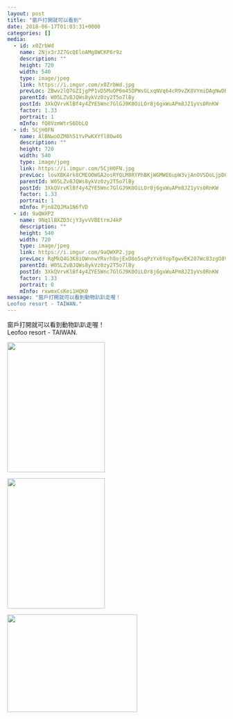 ```yaml
---
layout: post
title: "窗戶打開就可以看到" 
date: 2018-06-17T01:03:31+0000 
categories: [] 
media:
  - id: x0ZrbWd
    name: 2Njx3rJZ7GcQEloAMg8WCKP6r9z
    description: ""   
    height: 720
    width: 540
    type: image/jpeg
    link: https://i.imgur.com/x0ZrbWd.jpg
    prevLoc: ZBwv2lQ7GZIjgPP1vD5MuOP6m45OPWsGLxqNVq64cR9vZK8VYmiDAgNwDBDZTQxZKpWJGMU4WrzJjQD1cKjwEO0WYyUX52Bk6m2XimzJG8g2rEcYPqRQzWrEhqLXj5o36MT4YqqZ3wnofWgw95JJGNclnzkqK8RziM3QpMOKvkh855q1zGQLc6AErNNDBRfV3qjRnRkWHm5ggkxWLNuo47knD6EAHXqzQym8WKipgVPnMPvmTERG55XvRMC8Y4X1GOLJi7v
    parentId: W05LZvBJQWs8ykVz0zy2T5o7lBy
    postId: 3XkQVrvKlBf4y4ZYE5Wnc7GlGJ9K0OiLOr8j6gxWuAPm8JZ1yVs0RnKW
    factor: 1.33
    portrait: 1
    mInfo: fQ8VzmWtrS6DbLQ
  - id: 5CjH0FN
    name: AlBNwoOZM8h51YvPwKXYfl8Ow46
    description: ""   
    height: 720
    width: 540
    type: image/jpeg
    link: https://i.imgur.com/5CjH0FN.jpg
    prevLoc: lovXBK4rk8CMEOOWGA2osRYQLM8RYPhBKjWGMWE6upW3vjAnOVSDoLjpD0DvTLWO9q4RvZI7oxWXlGBMSm8AxqB8V3cXw3DklojlHvxYy7zgX9FvWzzKmYk0F59wPzmqo7HADMvAxjzAS1BDjV4WAkHz8M1wgjjRHOXPoOyzJ2IvBBwQA9jOi5xnz33Xk1sX4GmDgywgFjpy3QZ759SyJ71j8ylVt09g4pZ10ot5Ogz93lOvtEGn0gMz12ugZXWXVlQAClO
    parentId: W05LZvBJQWs8ykVz0zy2T5o7lBy
    postId: 3XkQVrvKlBf4y4ZYE5Wnc7GlGJ9K0OiLOr8j6gxWuAPm8JZ1yVs0RnKW
    factor: 1.33
    portrait: 1
    mInfo: Pjn8ZQJMa1N6fVD
  - id: 9aQWXP2
    name: 9Nq1lBXZD3cjY3yvVVBEtrmJ4kP
    description: ""   
    height: 540
    width: 720
    type: image/jpeg
    link: https://i.imgur.com/9aQWXP2.jpg
    prevLoc: RqMkQ4G3K8iOWnnwYRvrh8ojExD8o5sqPzYx6YopTgwvEK207Wc83zgO8V86Ijyzqy0wP7FRyGXQjgAPFJV1oRolXXH1rjKywMVOhngQk2E12xTVmXW6G02xt3PqxxwpEXhxwnJKw5kniRAr5mOzQgho4yqzNvx8IDolmDExA2FqKK6oRBkjfR3Qw99g70i67p35q5KMHKrvQRAZovsBrAKK1286CqVwppWvO4ULZlQPDYlASg5wGJEqNwc5wK5pq7B2iKx
    parentId: W05LZvBJQWs8ykVz0zy2T5o7lBy
    postId: 3XkQVrvKlBf4y4ZYE5Wnc7GlGJ9K0OiLOr8j6gxWuAPm8JZ1yVs0RnKW
    factor: 1.33
    portrait: 0
    mInfo: rxwmxCsKei1HQK0
message: "窗戶打開就可以看到動物趴趴走喔！  
Leofoo resort - TAIWAN."
---
```


窗戶打開就可以看到動物趴趴走喔！  
Leofoo resort - TAIWAN.


[//]: #media:  
<a href="https://i.imgur.com/x0ZrbWd.jpg"><img src="https://i.imgur.com/x0ZrbWd.jpg" height="300" width="225" /></a> 
  

<a href="https://i.imgur.com/5CjH0FN.jpg"><img src="https://i.imgur.com/5CjH0FN.jpg" height="300" width="225" /></a> 
  

<a href="https://i.imgur.com/9aQWXP2.jpg"><img src="https://i.imgur.com/9aQWXP2.jpg" height="225" width="300" /></a> 
 
